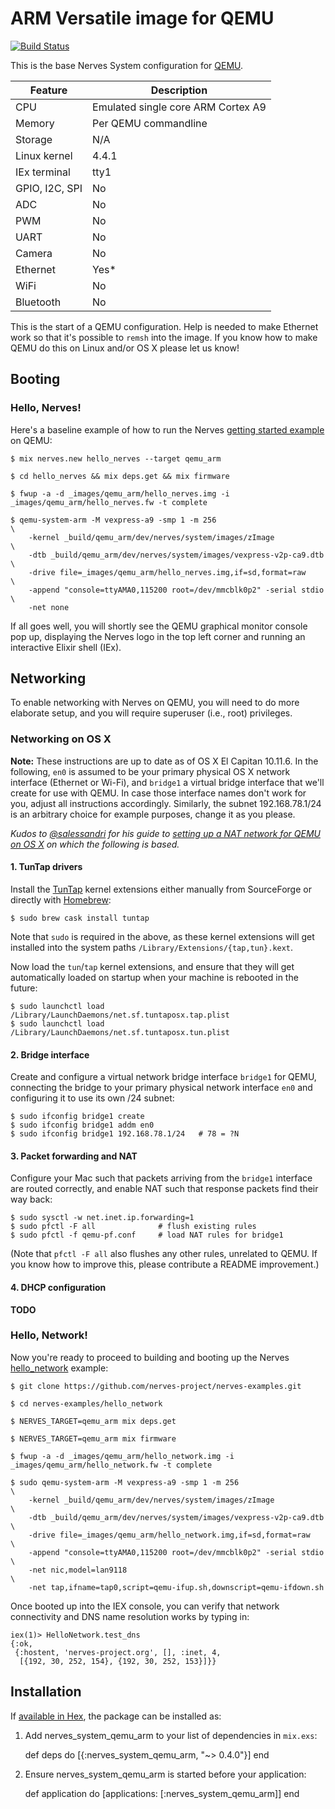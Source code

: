 # ARM Versatile image for QEMU
[![Build Status](https://travis-ci.org/nerves-project/nerves_system_qemu_arm.png?branch=master)](https://travis-ci.org/nerves-project/nerves_system_qemu_arm)

This is the base Nerves System configuration for [QEMU](http://wiki.qemu.org/Main_Page).

| Feature              | Description                     |
| -------------------- | ------------------------------- |
| CPU                  | Emulated single core ARM Cortex A9 |
| Memory               | Per QEMU commandline            |
| Storage              | N/A                             |
| Linux kernel         | 4.4.1                           |
| IEx terminal         | tty1                            |
| GPIO, I2C, SPI       | No                              |
| ADC                  | No                              |
| PWM                  | No                              |
| UART                 | No                              |
| Camera               | No                              |
| Ethernet             | Yes*                            |
| WiFi                 | No                              |
| Bluetooth            | No                              |

This is the start of a QEMU configuration. Help is needed to make Ethernet
work so that it's possible to `remsh` into the image. If you know how to
make QEMU do this on Linux and/or OS X please let us know!

## Booting

### Hello, Nerves!

Here's a baseline example of how to run the Nerves [getting started
example](https://hexdocs.pm/nerves/getting-started.html) on QEMU:

    $ mix nerves.new hello_nerves --target qemu_arm

    $ cd hello_nerves && mix deps.get && mix firmware

    $ fwup -a -d _images/qemu_arm/hello_nerves.img -i _images/qemu_arm/hello_nerves.fw -t complete

    $ qemu-system-arm -M vexpress-a9 -smp 1 -m 256                         \
        -kernel _build/qemu_arm/dev/nerves/system/images/zImage            \
        -dtb _build/qemu_arm/dev/nerves/system/images/vexpress-v2p-ca9.dtb \
        -drive file=_images/qemu_arm/hello_nerves.img,if=sd,format=raw     \
        -append "console=ttyAMA0,115200 root=/dev/mmcblk0p2" -serial stdio \
        -net none

If all goes well, you will shortly see the QEMU graphical monitor console
pop up, displaying the Nerves logo in the top left corner and running an
interactive Elixir shell (IEx).

## Networking

To enable networking with Nerves on QEMU, you will need to do more elaborate
setup, and you will require superuser (i.e., root) privileges.

### Networking on OS X

**Note:** These instructions are up to date as of OS X El Capitan 10.11.6.
In the following, `en0` is assumed to be your primary physical OS X network
interface (Ethernet or Wi-Fi), and `bridge1` a virtual bridge interface that
we'll create for use with QEMU. In case those interface names don't work for
you, adjust all instructions accordingly. Similarly, the subnet
192.168.78.1/24 is an arbitrary choice for example purposes, change it as
you please.

*Kudos to [@salessandri](https://github.com/salessandri) for his guide to
[setting up a NAT network for QEMU on OS
X](https://blog.san-ss.com.ar/2016/04/setup-nat-network-for-qemu-macosx)
on which the following is based.*

#### 1. TunTap drivers

Install the [TunTap](http://tuntaposx.sourceforge.net/) kernel extensions
either manually from SourceForge or directly with [Homebrew](http://brew.sh/):

    $ sudo brew cask install tuntap

Note that `sudo` is required in the above, as these kernel extensions will
get installed into the system paths `/Library/Extensions/{tap,tun}.kext`.

Now load the `tun`/`tap` kernel extensions, and ensure that they will get
automatically loaded on startup when your machine is rebooted in the future:

    $ sudo launchctl load /Library/LaunchDaemons/net.sf.tuntaposx.tap.plist
    $ sudo launchctl load /Library/LaunchDaemons/net.sf.tuntaposx.tun.plist

#### 2. Bridge interface

Create and configure a virtual network bridge interface `bridge1` for QEMU,
connecting the bridge to your primary physical network interface `en0` and
configuring it to use its own /24 subnet:

    $ sudo ifconfig bridge1 create
    $ sudo ifconfig bridge1 addm en0
    $ sudo ifconfig bridge1 192.168.78.1/24   # 78 = ?N

#### 3. Packet forwarding and NAT

Configure your Mac such that packets arriving from the `bridge1` interface
are routed correctly, and enable NAT such that response packets find their
way back:

    $ sudo sysctl -w net.inet.ip.forwarding=1
    $ sudo pfctl -F all              # flush existing rules
    $ sudo pfctl -f qemu-pf.conf     # load NAT rules for bridge1

(Note that `pfctl -F all` also flushes any other rules, unrelated to QEMU.
If you know how to improve this, please contribute a README improvement.)

#### 4. DHCP configuration

**TODO**

### Hello, Network!

Now you're ready to proceed to building and booting up the Nerves
[hello_network](https://github.com/nerves-project/nerves-examples/tree/master/hello_network)
example:

    $ git clone https://github.com/nerves-project/nerves-examples.git

    $ cd nerves-examples/hello_network

    $ NERVES_TARGET=qemu_arm mix deps.get

    $ NERVES_TARGET=qemu_arm mix firmware

    $ fwup -a -d _images/qemu_arm/hello_network.img -i _images/qemu_arm/hello_network.fw -t complete

    $ sudo qemu-system-arm -M vexpress-a9 -smp 1 -m 256                    \
        -kernel _build/qemu_arm/dev/nerves/system/images/zImage            \
        -dtb _build/qemu_arm/dev/nerves/system/images/vexpress-v2p-ca9.dtb \
        -drive file=_images/qemu_arm/hello_network.img,if=sd,format=raw    \
        -append "console=ttyAMA0,115200 root=/dev/mmcblk0p2" -serial stdio \
        -net nic,model=lan9118                                             \
        -net tap,ifname=tap0,script=qemu-ifup.sh,downscript=qemu-ifdown.sh

Once booted up into the IEX console, you can verify that network connectivity and
DNS name resolution works by typing in:

    iex(1)> HelloNetwork.test_dns
    {:ok,
     {:hostent, 'nerves-project.org', [], :inet, 4,
      [{192, 30, 252, 154}, {192, 30, 252, 153}]}}

## Installation

If [available in Hex](https://hex.pm/docs/publish), the package can be installed as:

  1. Add nerves_system_qemu_arm to your list of dependencies in `mix.exs`:

        def deps do
          [{:nerves_system_qemu_arm, "~> 0.4.0"}]
        end

  2. Ensure nerves_system_qemu_arm is started before your application:

        def application do
          [applications: [:nerves_system_qemu_arm]]
        end
